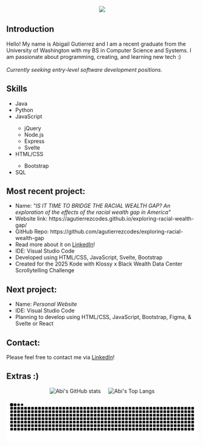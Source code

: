 <!-- 
  Tutorial used: https://medium.com/design-bootcamp/how-to-design-an-attractive-github-profile-readme-3618d6c53783
  Header: https://github.com/kyechan99/capsule-render
  GitHub stats widgets: https://github.com/anuraghazra/github-readme-stats 
-->

<div id="header">
  <p align='center'>
      <img src="https://capsule-render.vercel.app/api?type=waving&text=Hello%20there!&fontColor=6D83B5&color=1D3363&height=200&fontSize=60&animation=fadeIn&fontAlignY=38"/>
  </p>
</div>

<div id="mainText">

## Introduction
  <div id="intro">
    <p>
      Hello! My name is Abigail Gutierrez and I am a recent graduate from the University of Washington with my BS in Computer Science and Systems. I am passionate about programming, creating, and learning new tech :)  <br /> <br />
      <em>Currently seeking entry-level software development positions.</em>
    </p>
  </div>

## Skills

   <div id="skillSet">
    <p>
      <ul>
      <li>Java</li>
      <li>Python</li>
      <li>JavaScript</li>
      <ul>
        <li>jQuery</li>
        <li>Node.js</li>
        <li>Express</li>
        <li>Svelte</li>
      </ul>
      <li>HTML/CSS</li>
        <ul>
          <li>Bootstrap</li>
        </ul>
      <li>SQL</li>
    </ul>
    </p>
  </div>

## Most recent project:

  <div id="recentProj">
    <p>
      <ul>
        <li>Name: <em>"IS IT TIME TO BRIDGE THE RACIAL WEALTH GAP? An exploration of the effects of the racial wealth gap in America"</em></li>
        <li>Website link: https://agutierrezcodes.github.io/exploring-racial-wealth-gap/</li>
        <li>GitHub Repo: https://github.com/agutierrezcodes/exploring-racial-wealth-gap</li>
        <li>Read more about it on <a href="https://www.linkedin.com/posts/abi-gutierrez_datastorytelling-webdevelopment-kodewithklossy-activity-7357201504090411009-YlzE">LinkedIn</a>!
        <li>IDE: Visual Studio Code</li>
        <li>Developed using HTML/CSS, JavaScript, Svelte, Bootstrap</li>
        <li>Created for the 2025 Kode with Klossy x Black Wealth Data Center Scrollytelling Challenge</li>
      </ul>
    </p>
  </div>

## Next project:
  <div id="nextProj">
    <p>
        <ul>
        <li>Name: <em>Personal Website</em></li>
        <li>IDE: Visual Studio Code</li>
        <li>Planning to develop using HTML/CSS, JavaScript, Bootstrap, Figma, & Svelte or React</li>
        </ul>
    </p>
  </div>

## Contact:
  <div id="contact">
    <p>
      Please feel free to contact me via <a href="https://www.linkedin.com/in/abi-gutierrez/"> LinkedIn</a>!
    </p>
  </div>

## Extras :)

  <div id="statsWidget" align = "center" padding="space-around">
  
  ![Abi's GitHub stats](https://github-readme-stats.vercel.app/api?username=agutierrezcodes&rank_icon=github&show_icons=true&title_color=6D83B5&text_color=6D83B5&icon_color=1D3363&ring_color=1D3363&theme=transparent) &nbsp; &nbsp; ![Abi's Top Langs](https://github-readme-stats.vercel.app/api/top-langs/?username=agutierrezcodes&langs_count=6&title_color=6D83B5&text_color=6D83B5&theme=transparent&hide_progress=true&card_width=300&custom_title=Abi's%20Top%20Languages)


![snake gif](https://github.com/agutierrezcodes/agutierrezcodes/blob/output/snake-dark.svg)
  
  
  </div>
</div>



